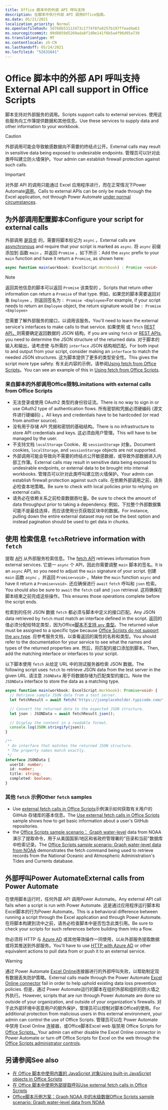 ```yaml
---
title: Office 脚本中的外部 API 呼叫支持
description: 在脚本中执行外部 API 调用Office指南。
ms.date: 05/21/2021
localization_priority: Normal
ms.openlocfilehash: 5d768b53112473c1774f8fe8257b197ffead4a63
ms.sourcegitcommit: 09d8859d5269ada8f1d0e141f6b5a4f96d95a739
ms.translationtype: MT
ms.contentlocale: zh-CN
ms.lasthandoff: 05/24/2021
ms.locfileid: "52631641"
---
```

# <a name="external-api-call-support-in-office-scripts"></a><span data-ttu-id="af4a0-103">Office 脚本中的外部 API 呼叫支持</span><span class="sxs-lookup"><span data-stu-id="af4a0-103">External API call support in Office Scripts</span></span>

<span data-ttu-id="af4a0-104">脚本支持对外部服务的调用。</span><span class="sxs-lookup"><span data-stu-id="af4a0-104">Scripts support calls to external services.</span></span> <span data-ttu-id="af4a0-105">使用这些服务向工作簿提供数据和其他信息。</span><span class="sxs-lookup"><span data-stu-id="af4a0-105">Use these services to supply data and other information to your workbook.</span></span>

> [!CAUTION]
> <span data-ttu-id="af4a0-106">外部调用可能会导致敏感数据向不需要的终结点公开。</span><span class="sxs-lookup"><span data-stu-id="af4a0-106">External calls may result in sensitive data being exposed to undesirable endpoints.</span></span> <span data-ttu-id="af4a0-107">管理员可以针对此类呼叫建立防火墙保护。</span><span class="sxs-lookup"><span data-stu-id="af4a0-107">Your admin can establish firewall protection against such calls.</span></span>

> [!IMPORTANT]
> <span data-ttu-id="af4a0-108">对外部 API 的调用只能通过 Excel 应用程序进行，而在正常情况下Power Automate[调用](#external-calls-from-power-automate)。</span><span class="sxs-lookup"><span data-stu-id="af4a0-108">Calls to external APIs can be only be made through the Excel application, not through Power Automate [under normal circumstances](#external-calls-from-power-automate).</span></span>

## <a name="configure-your-script-for-external-calls"></a><span data-ttu-id="af4a0-109">为外部调用配置脚本</span><span class="sxs-lookup"><span data-stu-id="af4a0-109">Configure your script for external calls</span></span>

<span data-ttu-id="af4a0-110">外部调用 [是异步](https://developer.mozilla.org/docs/Learn/JavaScript/Asynchronous/Async_await) 的，需要将脚本标记为 `async` 。</span><span class="sxs-lookup"><span data-stu-id="af4a0-110">External calls are [asynchronous](https://developer.mozilla.org/docs/Learn/JavaScript/Asynchronous/Async_await) and require that your script is marked as `async`.</span></span> <span data-ttu-id="af4a0-111">将 `async` 前缀添加到 函数 `main` ，并返回 `Promise` ，如下所示：</span><span class="sxs-lookup"><span data-stu-id="af4a0-111">Add the `async` prefix to your `main` function and have it return a `Promise`, as shown here:</span></span>

```typescript
async function main(workbook: ExcelScript.Workbook) : Promise <void>
```

> [!NOTE]
> <span data-ttu-id="af4a0-112">返回其他信息的脚本可以返回 `Promise` 该类型的 。</span><span class="sxs-lookup"><span data-stu-id="af4a0-112">Scripts that return other information can return a `Promise` of that type.</span></span> <span data-ttu-id="af4a0-113">例如，如果您的脚本需要返回对象 `Employee` ，则返回签名为 `: Promise <Employee>`</span><span class="sxs-lookup"><span data-stu-id="af4a0-113">For example, if your script needs to return an `Employee` object, the return signature would be `: Promise <Employee>`</span></span>

<span data-ttu-id="af4a0-114">您需要了解外部服务的接口，以调用该服务。</span><span class="sxs-lookup"><span data-stu-id="af4a0-114">You'll need to learn the external service's interfaces to make calls to that service.</span></span> <span data-ttu-id="af4a0-115">如果使用 或 `fetch` [REST API，](https://wikipedia.org/wiki/Representational_state_transfer)则需要确定返回数据的 JSON 结构。</span><span class="sxs-lookup"><span data-stu-id="af4a0-115">If you are using `fetch` or [REST APIs](https://wikipedia.org/wiki/Representational_state_transfer), you need to determine the JSON structure of the returned data.</span></span> <span data-ttu-id="af4a0-116">对于脚本的输入和输出，请考虑使 与所需的 `interface` JSON 结构相匹配。</span><span class="sxs-lookup"><span data-stu-id="af4a0-116">For both input to and output from your script, consider making an `interface` to match the needed JSON structures.</span></span> <span data-ttu-id="af4a0-117">这为脚本提供了更多的类型安全性。</span><span class="sxs-lookup"><span data-stu-id="af4a0-117">This gives the script more type safety.</span></span> <span data-ttu-id="af4a0-118">有关此内容的示例，请参阅[Using fetch from Office Scripts](../resources/samples/external-fetch-calls.md)。</span><span class="sxs-lookup"><span data-stu-id="af4a0-118">You can see an example of this in [Using fetch from Office Scripts](../resources/samples/external-fetch-calls.md).</span></span>

### <a name="limitations-with-external-calls-from-office-scripts"></a><span data-ttu-id="af4a0-119">来自脚本的外部调用Office限制</span><span class="sxs-lookup"><span data-stu-id="af4a0-119">Limitations with external calls from Office Scripts</span></span>

* <span data-ttu-id="af4a0-120">无法登录或使用 OAuth2 类型的身份验证流。</span><span class="sxs-lookup"><span data-stu-id="af4a0-120">There is no way to sign in or use OAuth2 type of authentication flows.</span></span> <span data-ttu-id="af4a0-121">所有密钥和凭据必须硬编码 (源文件进行硬编码) 。</span><span class="sxs-lookup"><span data-stu-id="af4a0-121">All keys and credentials have to be hardcoded (or read from another source).</span></span>
* <span data-ttu-id="af4a0-122">没有用于存储 API 凭据和密钥的基础结构。</span><span class="sxs-lookup"><span data-stu-id="af4a0-122">There is no infrastructure to store API credentials and keys.</span></span> <span data-ttu-id="af4a0-123">这必须由用户管理。</span><span class="sxs-lookup"><span data-stu-id="af4a0-123">This will have to be managed by the user.</span></span>
* <span data-ttu-id="af4a0-124">不支持文档 `localStorage` Cookie、和 `sessionStorage` 对象。</span><span class="sxs-lookup"><span data-stu-id="af4a0-124">Document cookies, `localStorage`, and `sessionStorage` objects are not supported.</span></span>
* <span data-ttu-id="af4a0-125">外部调用可能会导致向不需要的终结点公开敏感数据，或导致外部数据进入内部工作簿。</span><span class="sxs-lookup"><span data-stu-id="af4a0-125">External calls may result in sensitive data being exposed to undesirable endpoints, or external data to be brought into internal workbooks.</span></span> <span data-ttu-id="af4a0-126">管理员可以针对此类呼叫建立防火墙保护。</span><span class="sxs-lookup"><span data-stu-id="af4a0-126">Your admin can establish firewall protection against such calls.</span></span> <span data-ttu-id="af4a0-127">在依赖外部调用之前，请务必检查本地策略。</span><span class="sxs-lookup"><span data-stu-id="af4a0-127">Be sure to check with local policies prior to relying on external calls.</span></span>
* <span data-ttu-id="af4a0-128">请务必在依赖关系之前检查数据吞吐量。</span><span class="sxs-lookup"><span data-stu-id="af4a0-128">Be sure to check the amount of data throughput prior to taking a dependency.</span></span> <span data-ttu-id="af4a0-129">例如，下拉整个外部数据集可能不是最佳选择，而应该使用分页获取区块中的数据。</span><span class="sxs-lookup"><span data-stu-id="af4a0-129">For instance, pulling down the entire external dataset may not be the best option and instead pagination should be used to get data in chunks.</span></span>

## <a name="retrieve-information-with-fetch"></a><span data-ttu-id="af4a0-130">使用 检索信息 `fetch`</span><span class="sxs-lookup"><span data-stu-id="af4a0-130">Retrieve information with `fetch`</span></span>

<span data-ttu-id="af4a0-131">提取 [API](https://developer.mozilla.org/docs/Web/API/Fetch_API) 从外部服务检索信息。</span><span class="sxs-lookup"><span data-stu-id="af4a0-131">The [fetch API](https://developer.mozilla.org/docs/Web/API/Fetch_API) retrieves information from external services.</span></span> <span data-ttu-id="af4a0-132">它是一 `async` 个 API，因此你需要调整 `main` 脚本的签名。</span><span class="sxs-lookup"><span data-stu-id="af4a0-132">It is an `async` API, so you need to adjust the `main` signature of your script.</span></span> <span data-ttu-id="af4a0-133">创建 `main` 函数 `async` ，并返回 `Promise<void>` 。</span><span class="sxs-lookup"><span data-stu-id="af4a0-133">Make the `main` function `async` and have it return a `Promise<void>`.</span></span> <span data-ttu-id="af4a0-134">还应确保进行 `await` `fetch` 呼叫和 `json` 检索。</span><span class="sxs-lookup"><span data-stu-id="af4a0-134">You should also be sure to `await` the `fetch` call and `json` retrieval.</span></span> <span data-ttu-id="af4a0-135">这将确保在脚本结束之前完成这些操作。</span><span class="sxs-lookup"><span data-stu-id="af4a0-135">This ensures those operations complete before the script ends.</span></span>

<span data-ttu-id="af4a0-136">检索到的任何 JSON 数据 `fetch` 都必须与脚本中定义的接口匹配。</span><span class="sxs-lookup"><span data-stu-id="af4a0-136">Any JSON data retrieved by `fetch` must match an interface defined in the script.</span></span> <span data-ttu-id="af4a0-137">返回的值必须分配给特定类型，因为Office[脚本不支持 `any` 类型](typescript-restrictions.md#no-any-type-in-office-scripts)。</span><span class="sxs-lookup"><span data-stu-id="af4a0-137">The returned value must be assigned to a specific type because [Office Scripts do not support the `any` type](typescript-restrictions.md#no-any-type-in-office-scripts).</span></span> <span data-ttu-id="af4a0-138">应参考服务文档，以查看返回的属性的名称和类型。</span><span class="sxs-lookup"><span data-stu-id="af4a0-138">You should refer to the documentation for your service to see what the names and types of the returned properties are.</span></span> <span data-ttu-id="af4a0-139">然后，将匹配的接口添加到脚本。</span><span class="sxs-lookup"><span data-stu-id="af4a0-139">Then, add the matching interface or interfaces to your script.</span></span>

<span data-ttu-id="af4a0-140">以下脚本使用 `fetch` 从给定 URL 中的测试服务器检索 JSON 数据。</span><span class="sxs-lookup"><span data-stu-id="af4a0-140">The following script uses `fetch` to retrieve JSON data from the test server in the given URL.</span></span> <span data-ttu-id="af4a0-141">请注意 `JSONData` 用于将数据存储为匹配类型的接口。</span><span class="sxs-lookup"><span data-stu-id="af4a0-141">Note the `JSONData` interface to store the data as a matching type.</span></span>

```TypeScript
async function main(workbook: ExcelScript.Workbook): Promise<void> {
  // Retrieve sample JSON data from a test server.
  let fetchResult = await fetch('https://jsonplaceholder.typicode.com/todos/1');

  // Convert the returned data to the expected JSON structure.
  let json : JSONData = await fetchResult.json();

  // Display the content in a readable format.
  console.log(JSON.stringify(json));
}

/**
 * An interface that matches the returned JSON structure.
 * The property names match exactly.
 */
interface JSONData {
  userId: number;
  id: number;
  title: string;
  completed: boolean;
}
```

### <a name="other-fetch-samples"></a><span data-ttu-id="af4a0-142">其他 `fetch` 示例</span><span class="sxs-lookup"><span data-stu-id="af4a0-142">Other `fetch` samples</span></span>

* <span data-ttu-id="af4a0-143">Use [external fetch calls in Office Scripts](../resources/samples/external-fetch-calls.md)示例演示如何获取有关用户的 GitHub 存储库的基本信息。</span><span class="sxs-lookup"><span data-stu-id="af4a0-143">The [Use external fetch calls in Office Scripts](../resources/samples/external-fetch-calls.md) sample shows how to get basic information about a user's GitHub repositories.</span></span>
* <span data-ttu-id="af4a0-144">the [Office Scripts sample scenario： Graph water-level](../resources/scenarios/noaa-data-fetch.md) data from NOAA 演示了提取命令，用于从美国国家/地区和省政府管理署的"目录和当前"数据库中检索记录。</span><span class="sxs-lookup"><span data-stu-id="af4a0-144">The [Office Scripts sample scenario: Graph water-level data from NOAA](../resources/scenarios/noaa-data-fetch.md) demonstrates the fetch command being used to retrieve records from the National Oceanic and Atmospheric Administration's Tides and Currents database.</span></span>

## <a name="external-calls-from-power-automate"></a><span data-ttu-id="af4a0-145">外部呼叫Power Automate</span><span class="sxs-lookup"><span data-stu-id="af4a0-145">External calls from Power Automate</span></span>

<span data-ttu-id="af4a0-146">在使用脚本运行时，任何外部 API 调用Power Automate。</span><span class="sxs-lookup"><span data-stu-id="af4a0-146">Any external API call fails when a script is run with Power Automate.</span></span> <span data-ttu-id="af4a0-147">这是通过应用程序运行脚本和Excel脚本的行为Power Automate。</span><span class="sxs-lookup"><span data-stu-id="af4a0-147">This is a behavioral difference between running a script through the Excel application and through Power Automate.</span></span> <span data-ttu-id="af4a0-148">在将脚本构建到流中之前，请务必检查脚本中是否包含此类引用。</span><span class="sxs-lookup"><span data-stu-id="af4a0-148">Be sure to check your scripts for such references before building them into a flow.</span></span>

<span data-ttu-id="af4a0-149">你必须将 HTTP 与 [Azure AD](/connectors/webcontents/) 或其他等效操作一同使用，以从外部服务提取数据或将其推送到外部服务。</span><span class="sxs-lookup"><span data-stu-id="af4a0-149">You'll have to use [HTTP with Azure AD](/connectors/webcontents/) or other equivalent actions to pull data from or push it to an external service.</span></span>

> [!WARNING]
> <span data-ttu-id="af4a0-150">通过 Power Automate [Excel Online](/connectors/excelonlinebusiness)连接器进行的外部呼叫失败，以帮助制定现有数据丢失防护策略。</span><span class="sxs-lookup"><span data-stu-id="af4a0-150">External calls made through the Power Automate [Excel Online connector](/connectors/excelonlinebusiness) fail in order to help uphold existing data loss prevention policies.</span></span> <span data-ttu-id="af4a0-151">但是，通过 Power Automate运行的脚本在组织外部和组织的防火墙之外执行。</span><span class="sxs-lookup"><span data-stu-id="af4a0-151">However, scripts that are run through Power Automate are done so outside of your organization, and outside of your organization's firewalls.</span></span> <span data-ttu-id="af4a0-152">对于此外部环境中恶意用户的额外保护，管理员可以控制对脚本Office的使用。</span><span class="sxs-lookup"><span data-stu-id="af4a0-152">For additional protection from malicious users in this external environment, your admin can control the use of Office Scripts.</span></span> <span data-ttu-id="af4a0-153">管理员可以在 Power Automate 中禁用 Excel Online 连接器，或Office脚本Excel web 版禁用 Office Scripts for [Office Scripts。](/microsoft-365/admin/manage/manage-office-scripts-settings)</span><span class="sxs-lookup"><span data-stu-id="af4a0-153">Your admin can either disable the Excel Online connector in Power Automate or turn off Office Scripts for Excel on the web through the [Office Scripts administrator controls](/microsoft-365/admin/manage/manage-office-scripts-settings).</span></span>

## <a name="see-also"></a><span data-ttu-id="af4a0-154">另请参阅</span><span class="sxs-lookup"><span data-stu-id="af4a0-154">See also</span></span>

* [<span data-ttu-id="af4a0-155">在 Office 脚本中使用内置的 JavaScript 对象</span><span class="sxs-lookup"><span data-stu-id="af4a0-155">Using built-in JavaScript objects in Office Scripts</span></span>](javascript-objects.md)
* [<span data-ttu-id="af4a0-156">在 Office 脚本中使用外部提取呼叫</span><span class="sxs-lookup"><span data-stu-id="af4a0-156">Use external fetch calls in Office Scripts</span></span>](../resources/samples/external-fetch-calls.md)
* [<span data-ttu-id="af4a0-157">Office脚本示例方案：Graph NOAA 中的水级数据</span><span class="sxs-lookup"><span data-stu-id="af4a0-157">Office Scripts sample scenario: Graph water-level data from NOAA</span></span>](../resources/scenarios/noaa-data-fetch.md)
